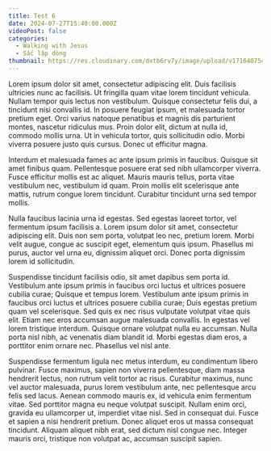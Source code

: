 ```yaml
---
title: Test 6
date: 2024-07-27T15:40:00.000Z
videoPost: false
categories:
  - Walking with Jesus
  - Sắc lập dòng
thumbnail: https://res.cloudinary.com/dxtb6rv7y/image/upload/v1716407545/samples/animals/reindeer.jpg
---
```

Lorem ipsum dolor sit amet, consectetur adipiscing elit. Duis facilisis ultricies nunc ac facilisis. Ut fringilla quam vitae lorem tincidunt vehicula. Nullam tempor quis lectus non vestibulum. Quisque consectetur felis dui, a tincidunt nisi convallis id. In posuere feugiat ipsum, et malesuada tortor pretium eget. Orci varius natoque penatibus et magnis dis parturient montes, nascetur ridiculus mus. Proin dolor elit, dictum at nulla id, commodo mollis urna. Ut in vehicula tortor, quis sollicitudin odio. Morbi viverra posuere justo quis cursus. Donec ut efficitur magna.

Interdum et malesuada fames ac ante ipsum primis in faucibus. Quisque sit amet finibus quam. Pellentesque posuere erat sed nibh ullamcorper viverra. Fusce efficitur mollis est ac aliquet. Mauris mauris tellus, porta vitae vestibulum nec, vestibulum id quam. Proin mollis elit scelerisque ante mattis, rutrum congue lorem tincidunt. Curabitur tincidunt urna sed tempor mollis.

Nulla faucibus lacinia urna id egestas. Sed egestas laoreet tortor, vel fermentum ipsum facilisis a. Lorem ipsum dolor sit amet, consectetur adipiscing elit. Duis non sem porta, volutpat leo nec, pretium lorem. Morbi velit augue, congue ac suscipit eget, elementum quis ipsum. Phasellus mi purus, auctor vel urna eu, dignissim aliquet orci. Donec porta dignissim lorem id sollicitudin.

Suspendisse tincidunt facilisis odio, sit amet dapibus sem porta id. Vestibulum ante ipsum primis in faucibus orci luctus et ultrices posuere cubilia curae; Quisque et tempus lorem. Vestibulum ante ipsum primis in faucibus orci luctus et ultrices posuere cubilia curae; Duis egestas pretium quam vel scelerisque. Sed quis ex nec risus vulputate volutpat vitae quis elit. Etiam nec eros accumsan augue malesuada convallis. In egestas vel lorem tristique interdum. Quisque ornare volutpat nulla eu accumsan. Nulla porta nisl nibh, ac venenatis diam blandit id. Morbi egestas diam eros, a porttitor enim ornare nec. Phasellus vel nisl ante.

Suspendisse fermentum ligula nec metus interdum, eu condimentum libero pulvinar. Fusce maximus, sapien non viverra pellentesque, diam massa hendrerit lectus, non rutrum velit tortor ac risus. Curabitur maximus, nunc vel auctor malesuada, purus lorem vestibulum ante, nec pellentesque arcu felis sed lacus. Aenean commodo mauris ex, id vehicula enim fermentum vitae. Sed porttitor magna eu neque volutpat suscipit. Nullam enim orci, gravida eu ullamcorper ut, imperdiet vitae nisl. Sed in consequat dui. Fusce et sapien a nisi hendrerit pretium. Donec aliquet eros ut massa consequat tincidunt. Aliquam aliquet nibh erat, sed dictum nisl congue nec. Integer mauris orci, tristique non volutpat ac, accumsan suscipit sapien.
